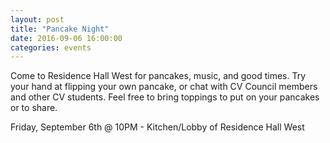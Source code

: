 ```yaml
---
layout: post
title: "Pancake Night"
date: 2016-09-06 16:00:00
categories: events
---
```

Come to Residence Hall West for pancakes, music, and good times.  Try your hand at flipping your own pancake, or chat with CV Council members and other CV students.  Feel free to bring toppings to put on your pancakes or to share.

Friday, September 6th @ 10PM - Kitchen/Lobby of Residence Hall West
